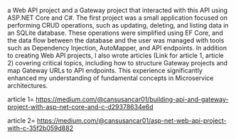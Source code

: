 a Web API project and a Gateway project that interacted with this API using ASP.NET Core and C#. 
The first project was a small application focused on performing CRUD operations, such as updating, deleting, and listing data in an SQLite database.
These operations were simplified using EF Core, and the data flow between the database and the user was managed with tools such as Dependency Injection, AutoMapper, and API endpoints.
In addition to creating Web API projects, I also wrote articles (Link for article 1, article 2) covering critical topics, including how to structure Gateway projects and map Gateway URLs to API endpoints. 
This experience significantly enhanced my understanding of fundamental concepts in Microservice architectures.

article 1= https://medium.com/@cansusancar01/building-api-and-gateway-project-with-asp-net-core-and-c-d29378634e6d

article 2= https://medium.com/@cansusancar01/asp-net-web-api-project-with-c-35f2b059d882

